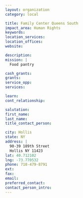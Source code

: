 ```yaml
---
layout: organization
category: local

title: Family Center Queens South
impact_area: Human Rights
keywords: 
location_services: 
location_offices: 
website: 

description: 
mission: |
  Food pantry

cash_grants: 
grants: 
service_opp: 
services: 

learn: 
cont_relationship: 

salutation: 
first_name: 
last_name: 
title_contact_person: 

city: Hollis
state: NY
address: |
  90-39 189th Street  
  Hollis NY 11423
lat: 40.712102
lng: -73.770532
phone: 718-479-8791
ext: 
fax: 
email: 
preferred_contact: 
contact_person_intro: 
---
```

